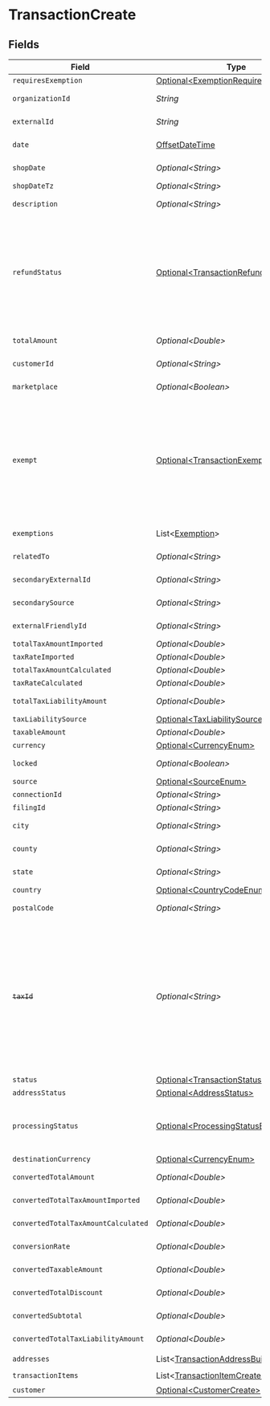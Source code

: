 # TransactionCreate


## Fields

| Field                                                                                                                                                                                                                                                                          | Type                                                                                                                                                                                                                                                                           | Required                                                                                                                                                                                                                                                                       | Description                                                                                                                                                                                                                                                                    |
| ------------------------------------------------------------------------------------------------------------------------------------------------------------------------------------------------------------------------------------------------------------------------------ | ------------------------------------------------------------------------------------------------------------------------------------------------------------------------------------------------------------------------------------------------------------------------------ | ------------------------------------------------------------------------------------------------------------------------------------------------------------------------------------------------------------------------------------------------------------------------------ | ------------------------------------------------------------------------------------------------------------------------------------------------------------------------------------------------------------------------------------------------------------------------------ |
| `requiresExemption`                                                                                                                                                                                                                                                            | [Optional\<ExemptionRequired>](../../models/components/ExemptionRequired.md)                                                                                                                                                                                                   | :heavy_minus_sign:                                                                                                                                                                                                                                                             | N/A                                                                                                                                                                                                                                                                            |
| `organizationId`                                                                                                                                                                                                                                                               | *String*                                                                                                                                                                                                                                                                       | :heavy_check_mark:                                                                                                                                                                                                                                                             | Unique identifier of the organization.                                                                                                                                                                                                                                         |
| `externalId`                                                                                                                                                                                                                                                                   | *String*                                                                                                                                                                                                                                                                       | :heavy_check_mark:                                                                                                                                                                                                                                                             | External identifier of the transaction.                                                                                                                                                                                                                                        |
| `date`                                                                                                                                                                                                                                                                         | [OffsetDateTime](https://docs.oracle.com/javase/8/docs/api/java/time/OffsetDateTime.html)                                                                                                                                                                                      | :heavy_check_mark:                                                                                                                                                                                                                                                             | Transaction date and time                                                                                                                                                                                                                                                      |
| `shopDate`                                                                                                                                                                                                                                                                     | *Optional\<String>*                                                                                                                                                                                                                                                            | :heavy_minus_sign:                                                                                                                                                                                                                                                             | Transaction date in the shop's local timezone                                                                                                                                                                                                                                  |
| `shopDateTz`                                                                                                                                                                                                                                                                   | *Optional\<String>*                                                                                                                                                                                                                                                            | :heavy_minus_sign:                                                                                                                                                                                                                                                             | Timezone of the shop                                                                                                                                                                                                                                                           |
| `description`                                                                                                                                                                                                                                                                  | *Optional\<String>*                                                                                                                                                                                                                                                            | :heavy_minus_sign:                                                                                                                                                                                                                                                             | Description of the transaction.                                                                                                                                                                                                                                                |
| `refundStatus`                                                                                                                                                                                                                                                                 | [Optional\<TransactionRefundStatus>](../../models/components/TransactionRefundStatus.md)                                                                                                                                                                                       | :heavy_minus_sign:                                                                                                                                                                                                                                                             | Shopify has 2 order statuses for refund case: refunded and partially_refunded<br/>If the given order has different status from these 2, we will set the<br/>transaction's refund_status to PARTIALLY_REFUNDED by default.                                                      |
| `totalAmount`                                                                                                                                                                                                                                                                  | *Optional\<Double>*                                                                                                                                                                                                                                                            | :heavy_minus_sign:                                                                                                                                                                                                                                                             | Total amount of the transaction.                                                                                                                                                                                                                                               |
| `customerId`                                                                                                                                                                                                                                                                   | *Optional\<String>*                                                                                                                                                                                                                                                            | :heavy_minus_sign:                                                                                                                                                                                                                                                             | Unique identifier of the customer.                                                                                                                                                                                                                                             |
| `marketplace`                                                                                                                                                                                                                                                                  | *Optional\<Boolean>*                                                                                                                                                                                                                                                           | :heavy_minus_sign:                                                                                                                                                                                                                                                             | Indicates if transaction is marketplace-based.                                                                                                                                                                                                                                 |
| `exempt`                                                                                                                                                                                                                                                                       | [Optional\<TransactionExemptStatusEnum>](../../models/components/TransactionExemptStatusEnum.md)                                                                                                                                                                               | :heavy_minus_sign:                                                                                                                                                                                                                                                             | Based on transaction item exempt status.<br/>NOT EXEMPT: None of the items are NOT EXEMPT<br/>PARTIALLY EXEMPT: At least some of the items are NOT EXEMPT<br/>FULLY_EXEMPT: All items sold in the transaction are EXEMPT                                                       |
| `exemptions`                                                                                                                                                                                                                                                                   | List\<[Exemption](../../models/components/Exemption.md)>                                                                                                                                                                                                                       | :heavy_minus_sign:                                                                                                                                                                                                                                                             | List of exemptions applied (if any).                                                                                                                                                                                                                                           |
| `relatedTo`                                                                                                                                                                                                                                                                    | *Optional\<String>*                                                                                                                                                                                                                                                            | :heavy_minus_sign:                                                                                                                                                                                                                                                             | Related transaction identifier.                                                                                                                                                                                                                                                |
| `secondaryExternalId`                                                                                                                                                                                                                                                          | *Optional\<String>*                                                                                                                                                                                                                                                            | :heavy_minus_sign:                                                                                                                                                                                                                                                             | Secondary External Identifier.                                                                                                                                                                                                                                                 |
| `secondarySource`                                                                                                                                                                                                                                                              | *Optional\<String>*                                                                                                                                                                                                                                                            | :heavy_minus_sign:                                                                                                                                                                                                                                                             | Secondary source information                                                                                                                                                                                                                                                   |
| `externalFriendlyId`                                                                                                                                                                                                                                                           | *Optional\<String>*                                                                                                                                                                                                                                                            | :heavy_minus_sign:                                                                                                                                                                                                                                                             | Friendly identifier of the original item.                                                                                                                                                                                                                                      |
| `totalTaxAmountImported`                                                                                                                                                                                                                                                       | *Optional\<Double>*                                                                                                                                                                                                                                                            | :heavy_minus_sign:                                                                                                                                                                                                                                                             | Imported tax amount.                                                                                                                                                                                                                                                           |
| `taxRateImported`                                                                                                                                                                                                                                                              | *Optional\<Double>*                                                                                                                                                                                                                                                            | :heavy_minus_sign:                                                                                                                                                                                                                                                             | Imported tax rate.                                                                                                                                                                                                                                                             |
| `totalTaxAmountCalculated`                                                                                                                                                                                                                                                     | *Optional\<Double>*                                                                                                                                                                                                                                                            | :heavy_minus_sign:                                                                                                                                                                                                                                                             | Calculated tax amount.                                                                                                                                                                                                                                                         |
| `taxRateCalculated`                                                                                                                                                                                                                                                            | *Optional\<Double>*                                                                                                                                                                                                                                                            | :heavy_minus_sign:                                                                                                                                                                                                                                                             | Calculated tax rate.                                                                                                                                                                                                                                                           |
| `totalTaxLiabilityAmount`                                                                                                                                                                                                                                                      | *Optional\<Double>*                                                                                                                                                                                                                                                            | :heavy_minus_sign:                                                                                                                                                                                                                                                             | Total tax liability amount.                                                                                                                                                                                                                                                    |
| `taxLiabilitySource`                                                                                                                                                                                                                                                           | [Optional\<TaxLiabilitySourceEnum>](../../models/components/TaxLiabilitySourceEnum.md)                                                                                                                                                                                         | :heavy_minus_sign:                                                                                                                                                                                                                                                             | N/A                                                                                                                                                                                                                                                                            |
| `taxableAmount`                                                                                                                                                                                                                                                                | *Optional\<Double>*                                                                                                                                                                                                                                                            | :heavy_minus_sign:                                                                                                                                                                                                                                                             | Taxable amount.                                                                                                                                                                                                                                                                |
| `currency`                                                                                                                                                                                                                                                                     | [Optional\<CurrencyEnum>](../../models/components/CurrencyEnum.md)                                                                                                                                                                                                             | :heavy_minus_sign:                                                                                                                                                                                                                                                             | N/A                                                                                                                                                                                                                                                                            |
| `locked`                                                                                                                                                                                                                                                                       | *Optional\<Boolean>*                                                                                                                                                                                                                                                           | :heavy_minus_sign:                                                                                                                                                                                                                                                             | Transaction lock status.                                                                                                                                                                                                                                                       |
| `source`                                                                                                                                                                                                                                                                       | [Optional\<SourceEnum>](../../models/components/SourceEnum.md)                                                                                                                                                                                                                 | :heavy_minus_sign:                                                                                                                                                                                                                                                             | N/A                                                                                                                                                                                                                                                                            |
| `connectionId`                                                                                                                                                                                                                                                                 | *Optional\<String>*                                                                                                                                                                                                                                                            | :heavy_minus_sign:                                                                                                                                                                                                                                                             | Connection Identifier                                                                                                                                                                                                                                                          |
| `filingId`                                                                                                                                                                                                                                                                     | *Optional\<String>*                                                                                                                                                                                                                                                            | :heavy_minus_sign:                                                                                                                                                                                                                                                             | Filing identifier.                                                                                                                                                                                                                                                             |
| `city`                                                                                                                                                                                                                                                                         | *Optional\<String>*                                                                                                                                                                                                                                                            | :heavy_minus_sign:                                                                                                                                                                                                                                                             | City of the transaction address.                                                                                                                                                                                                                                               |
| `county`                                                                                                                                                                                                                                                                       | *Optional\<String>*                                                                                                                                                                                                                                                            | :heavy_minus_sign:                                                                                                                                                                                                                                                             | County of the transaction address.                                                                                                                                                                                                                                             |
| `state`                                                                                                                                                                                                                                                                        | *Optional\<String>*                                                                                                                                                                                                                                                            | :heavy_minus_sign:                                                                                                                                                                                                                                                             | State of the transaction address.                                                                                                                                                                                                                                              |
| `country`                                                                                                                                                                                                                                                                      | [Optional\<CountryCodeEnum>](../../models/components/CountryCodeEnum.md)                                                                                                                                                                                                       | :heavy_minus_sign:                                                                                                                                                                                                                                                             | N/A                                                                                                                                                                                                                                                                            |
| `postalCode`                                                                                                                                                                                                                                                                   | *Optional\<String>*                                                                                                                                                                                                                                                            | :heavy_minus_sign:                                                                                                                                                                                                                                                             | Postal code of the transaction.                                                                                                                                                                                                                                                |
| ~~`taxId`~~                                                                                                                                                                                                                                                                    | *Optional\<String>*                                                                                                                                                                                                                                                            | :heavy_minus_sign:                                                                                                                                                                                                                                                             | : warning: ** DEPRECATED **: This will be removed in a future release, please migrate away from it as soon as possible.<br/><br/>Tax ID associated with the transaction. DEPRECATED: This field is only populated for QuickBooks integrations and will be removed in a future version. |
| `status`                                                                                                                                                                                                                                                                       | [Optional\<TransactionStatusEnum>](../../models/components/TransactionStatusEnum.md)                                                                                                                                                                                           | :heavy_minus_sign:                                                                                                                                                                                                                                                             | N/A                                                                                                                                                                                                                                                                            |
| `addressStatus`                                                                                                                                                                                                                                                                | [Optional\<AddressStatus>](../../models/components/AddressStatus.md)                                                                                                                                                                                                           | :heavy_minus_sign:                                                                                                                                                                                                                                                             | N/A                                                                                                                                                                                                                                                                            |
| `processingStatus`                                                                                                                                                                                                                                                             | [Optional\<ProcessingStatusEnum>](../../models/components/ProcessingStatusEnum.md)                                                                                                                                                                                             | :heavy_minus_sign:                                                                                                                                                                                                                                                             | Our transaction state, used to determine when/if a transaction needs additional<br/>processing.                                                                                                                                                                                |
| `destinationCurrency`                                                                                                                                                                                                                                                          | [Optional\<CurrencyEnum>](../../models/components/CurrencyEnum.md)                                                                                                                                                                                                             | :heavy_minus_sign:                                                                                                                                                                                                                                                             | N/A                                                                                                                                                                                                                                                                            |
| `convertedTotalAmount`                                                                                                                                                                                                                                                         | *Optional\<Double>*                                                                                                                                                                                                                                                            | :heavy_minus_sign:                                                                                                                                                                                                                                                             | Converted total amount.                                                                                                                                                                                                                                                        |
| `convertedTotalTaxAmountImported`                                                                                                                                                                                                                                              | *Optional\<Double>*                                                                                                                                                                                                                                                            | :heavy_minus_sign:                                                                                                                                                                                                                                                             | Converted imported tax amount.                                                                                                                                                                                                                                                 |
| `convertedTotalTaxAmountCalculated`                                                                                                                                                                                                                                            | *Optional\<Double>*                                                                                                                                                                                                                                                            | :heavy_minus_sign:                                                                                                                                                                                                                                                             | Converted calculated tax amount.                                                                                                                                                                                                                                               |
| `conversionRate`                                                                                                                                                                                                                                                               | *Optional\<Double>*                                                                                                                                                                                                                                                            | :heavy_minus_sign:                                                                                                                                                                                                                                                             | Currency conversion rate.                                                                                                                                                                                                                                                      |
| `convertedTaxableAmount`                                                                                                                                                                                                                                                       | *Optional\<Double>*                                                                                                                                                                                                                                                            | :heavy_minus_sign:                                                                                                                                                                                                                                                             | Converted taxable amount.                                                                                                                                                                                                                                                      |
| `convertedTotalDiscount`                                                                                                                                                                                                                                                       | *Optional\<Double>*                                                                                                                                                                                                                                                            | :heavy_minus_sign:                                                                                                                                                                                                                                                             | Converted total discount amount.                                                                                                                                                                                                                                               |
| `convertedSubtotal`                                                                                                                                                                                                                                                            | *Optional\<Double>*                                                                                                                                                                                                                                                            | :heavy_minus_sign:                                                                                                                                                                                                                                                             | Converted subtotal amount.                                                                                                                                                                                                                                                     |
| `convertedTotalTaxLiabilityAmount`                                                                                                                                                                                                                                             | *Optional\<Double>*                                                                                                                                                                                                                                                            | :heavy_minus_sign:                                                                                                                                                                                                                                                             | Converted total tax liability amount.                                                                                                                                                                                                                                          |
| `addresses`                                                                                                                                                                                                                                                                    | List\<[TransactionAddressBuilder](../../models/components/TransactionAddressBuilder.md)>                                                                                                                                                                                       | :heavy_check_mark:                                                                                                                                                                                                                                                             | N/A                                                                                                                                                                                                                                                                            |
| `transactionItems`                                                                                                                                                                                                                                                             | List\<[TransactionItemCreateUpdate](../../models/components/TransactionItemCreateUpdate.md)>                                                                                                                                                                                   | :heavy_check_mark:                                                                                                                                                                                                                                                             | N/A                                                                                                                                                                                                                                                                            |
| `customer`                                                                                                                                                                                                                                                                     | [Optional\<CustomerCreate>](../../models/components/CustomerCreate.md)                                                                                                                                                                                                         | :heavy_minus_sign:                                                                                                                                                                                                                                                             | N/A                                                                                                                                                                                                                                                                            |